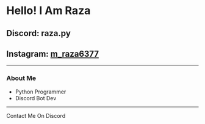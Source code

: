 #  Hello! I Am Raza

##  Discord: raza.py

##  Instagram: [m_raza6377](https://www.instagram.com/m_raza6377)

---

### About Me

- Python Programmer
- Discord Bot Dev

---

Contact Me On Discord

